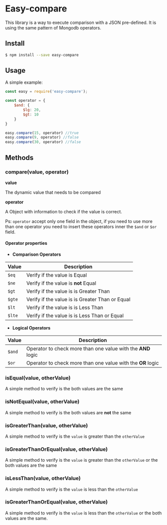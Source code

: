 # Easy-compare #

This library is a way to execute comparison with a JSON pre-defined. It is using the same pattern of Mongodb operators.

## Install ##

```bash
$ npm install --save easy-compare
```

## Usage ##

A simple example:


```js
const easy = require('easy-compare');

const operator = {
    $and: {
        $lg: 20,
        $gt: 10
    }
}

easy.compare(15, operator) //true
easy.compare(9, operator) //false
easy.compare(30, operator) //false
```

## Methods ##

### compare(value, operator) ###

**value**

The dynamic value that needs to be compared

**operator**

A Object with information to check if the value is correct.

Ps: `operator` accept only one field in the object, if you need to use more than one operator you need to insert these operators inner the `$and` or `$or` field.

#### Operator properties ####

* **Comparison Operators**

| Value | Description |
| -- | -- |
| `$eq` | Verify if the value is Equal|
| `$ne` | Verify if the value is **not** Equal|
| `$gt` | Verify if the value is is Greater Than|
| `$gte` | Verify if the value is is Greater Than or Equal|
| `$lt` | Verify if the value is is Less Than |
| `$lte` | Verify if the value is is Less Than or Equal|

* **Logical Operators**

| Value | Description |
| -- | -- |
| `$and` | Operator to check more than one value with the **AND** logic|
| `$or` | Operator to check more than one value with the **OR** logic|

### isEqual(value, otherValue) ###

A simple method to verify is the both values are the same

### isNotEqual(value, otherValue) ###

A simple method to verify is the both values are **not** the same

### isGreaterThan(value, otherValue) ###

A simple method to verify is the `value` is greater than the `otherValue`

### isGreaterThanOrEqual(value, otherValue) ###

A simple method to verify is the `value` is greater than the `otherValue` or the both values are the same

### isLessThan(value, otherValue) ###

A simple method to verify is the `value` is less than the `otherValue`

### isGreaterThanOrEqual(value, otherValue) ###

A simple method to verify is the `value` is less than the `otherValue` or the both values are the same.
